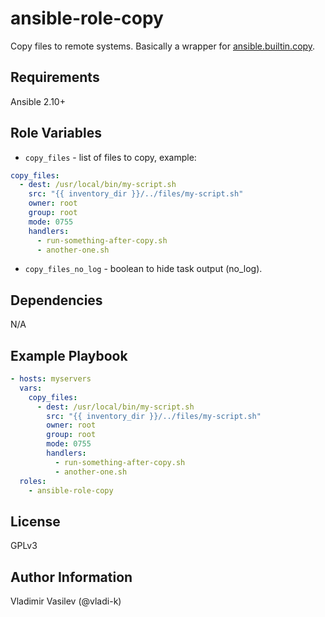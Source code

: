 ansible-role-copy
====

Copy files to remote systems. Basically a wrapper for [ansible.builtin.copy](https://docs.ansible.com/ansible/latest/collections/ansible/builtin/copy_module.html).

Requirements
------------

Ansible 2.10+

Role Variables
--------------

* `copy_files` - list of files to copy, example:
```yaml
copy_files:
  - dest: /usr/local/bin/my-script.sh
    src: "{{ inventory_dir }}/../files/my-script.sh"
    owner: root
    group: root
    mode: 0755
    handlers:
      - run-something-after-copy.sh
      - another-one.sh
```
* `copy_files_no_log` - boolean to hide task output (no_log).

Dependencies
------------

N/A


Example Playbook
----------------

```yaml
- hosts: myservers
  vars:
    copy_files:
      - dest: /usr/local/bin/my-script.sh
        src: "{{ inventory_dir }}/../files/my-script.sh"
        owner: root
        group: root
        mode: 0755
        handlers:
          - run-something-after-copy.sh
          - another-one.sh
  roles:
    - ansible-role-copy
```

License
-------

GPLv3

Author Information
------------------

Vladimir Vasilev (@vladi-k)
